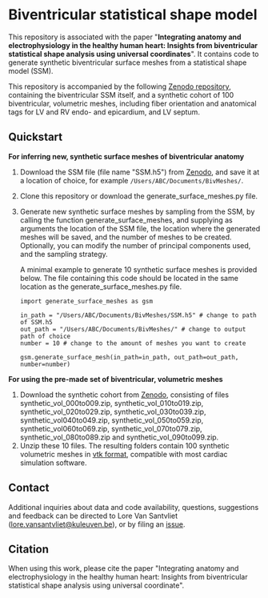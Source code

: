 # Biventricular statistical shape model

This repository is associated with the paper "**Integrating anatomy and electrophysiology in the healthy human heart: Insights from biventricular statistical shape analysis using universal coordinates**". It contains code to generate synthetic biventricular surface meshes from a statistical shape model (SSM).

This repository is accompanied by the following [Zenodo repository](https://doi.org/doi:10.5281/zenodo.14261122), containing the biventricular SSM itself, and a synthetic cohort of 100 biventricular, volumetric meshes, including fiber orientation and anatomical tags for LV and RV endo- and epicardium, and LV septum.

## Quickstart

**For inferring new, synthetic surface meshes of biventricular anatomy**
1. Download the SSM file (file name "SSM.h5") from [Zenodo](https://doi.org/doi:10.5281/zenodo.14261122), and save it at a location of choice, for example `/Users/ABC/Documents/BivMeshes/`.
2. Clone this repository or download the generate_surface_meshes.py file.
3. Generate new synthetic surface meshes by sampling from the SSM, by calling the function generate_surface_meshes, and supplying as arguments the location of the SSM file, the location where the generated meshes will be saved, and the number of meshes to be created. Optionally, you can modify the number of principal components used, and the sampling strategy.

   A minimal example to generate 10 synthetic surface meshes is provided below. The file containing this code should be located in the same location as the generate_surface_meshes.py file.

   ```
   import generate_surface_meshes as gsm

   in_path = "/Users/ABC/Documents/BivMeshes/SSM.h5" # change to path of SSM.h5
   out_path = "/Users/ABC/Documents/BivMeshes/" # change to output path of choice
   number = 10 # change to the amount of meshes you want to create

   gsm.generate_surface_mesh(in_path=in_path, out_path=out_path, number=number)
   ```

**For using the pre-made set of biventricular, volumetric meshes**
1. Download the synthetic cohort from [Zenodo](https://doi.org/doi:10.5281/zenodo.14261122), consisting of files synthetic_vol_000to009.zip, synthetic_vol_010to019.zip, synthetic_vol_020to029.zip, synthetic_vol_030to039.zip, synthetic_vol040to049.zip, synthetic_vol_050to059.zip, synthetic_vol060to069.zip, synthetic_vol_070to079.zip, synthetic_vol_080to089.zip and synthetic_vol_090to099.zip.
2. Unzip these 10 files.
The resulting folders contain 100 synthetic volumetric meshes in [vtk format](https://docs.vtk.org/en/latest/design_documents/VTKFileFormats.html), compatible with most cardiac simulation software.

## Contact
Additional inquiries about data and code availability, questions, suggestions and feedback can be directed to Lore Van Santvliet (lore.vansantvliet@kuleuven.be), or by filing an [issue](https://github.com/LoreVanSantvliet/BiventricularSSM/issues).

## Citation
When using this work, please cite the paper "Integrating anatomy and electrophysiology in the healthy human heart: Insights from biventricular statistical shape analysis using universal coordinate".


